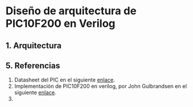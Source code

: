 # Diseño de arquitectura de PIC10F200 en Verilog

## 1. Arquitectura



## 5. Referencias

1. Datasheet del PIC en el siguiente [enlace](https://ww1.microchip.com/downloads/aemDocuments/documents/OTH/ProductDocuments/DataSheets/40001239F.pdf).
2. Implementación de PIC10F200 en verilog, por John Gulbrandsen en el siguiente [enlace](http://www.summitsoftconsulting.com/pic10ipcore.htm).
3. 

